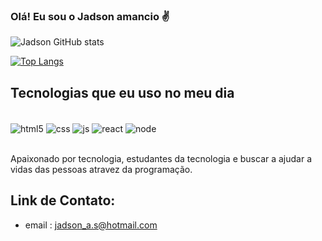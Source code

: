 ### Olá! Eu sou o Jadson amancio ✌️

![Jadson GitHub stats](https://github-readme-stats.vercel.app/api?username=JadsonSantana&show_icons=true&theme=dracula)

[![Top Langs](https://github-readme-stats.vercel.app/api/top-langs/?username=JadsonSantana)](https://github.com/anuraghazra/github-readme-stats)

## Tecnologias que eu uso no meu dia

<div style="display: inline_block"><br/>
    <img align="center" alt="html5" src="https://img.shields.io/badge/HTML5-E34F26?style=for-the-badge&logo=html5&logoColor=white" />
    <img align="center" alt="css" src="https://img.shields.io/badge/CSS3-1572B6?style=for-the-badge&logo=css3&logoColor=white" />
     <img align="center" alt="js" src="https://img.shields.io/badge/JavaScript-323330?style=for-the-badge&logo=javascript&logoColor=F7DF1E" />
     <img align="center" alt="react" src="https://img.shields.io/badge/React_Native-20232A?style=for-the-badge&logo=react&logoColor=61DAFB" />
     <img align="center" alt="node" src="https://img.shields.io/badge/Node.js-43853D?style=for-the-badge&logo=node.js&logoColor=white" />

</div><br>

Apaixonado por tecnologia, estudantes da tecnologia e buscar a ajudar a vidas das pessoas atravez da programação.

## Link de Contato:
- email :  jadson_a.s@hotmail.com
